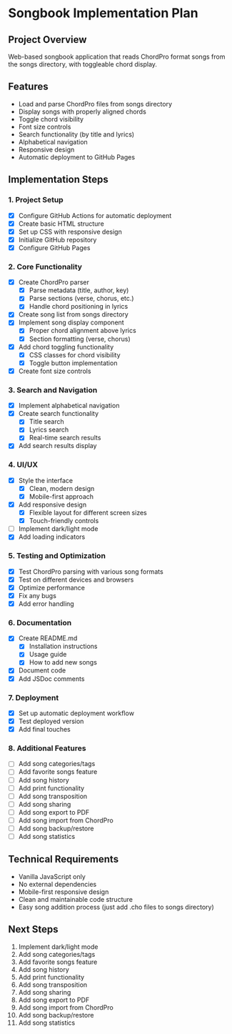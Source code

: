 # Songbook Implementation Plan

## Project Overview
Web-based songbook application that reads ChordPro format songs from the songs directory, with toggleable chord display.

## Features
- Load and parse ChordPro files from songs directory
- Display songs with properly aligned chords
- Toggle chord visibility
- Font size controls
- Search functionality (by title and lyrics)
- Alphabetical navigation
- Responsive design
- Automatic deployment to GitHub Pages

## Implementation Steps

### 1. Project Setup
- [x] Configure GitHub Actions for automatic deployment
- [x] Create basic HTML structure
- [x] Set up CSS with responsive design
- [x] Initialize GitHub repository
- [x] Configure GitHub Pages

### 2. Core Functionality
- [x] Create ChordPro parser
  - [x] Parse metadata (title, author, key)
  - [x] Parse sections (verse, chorus, etc.)
  - [x] Handle chord positioning in lyrics
- [x] Create song list from songs directory
- [x] Implement song display component
  - [x] Proper chord alignment above lyrics
  - [x] Section formatting (verse, chorus)
- [x] Add chord toggling functionality
  - [x] CSS classes for chord visibility
  - [x] Toggle button implementation
- [x] Create font size controls

### 3. Search and Navigation
- [x] Implement alphabetical navigation
- [x] Create search functionality
  - [x] Title search
  - [x] Lyrics search
  - [x] Real-time search results
- [x] Add search results display

### 4. UI/UX
- [x] Style the interface
  - [x] Clean, modern design
  - [x] Mobile-first approach
- [x] Add responsive design
  - [x] Flexible layout for different screen sizes
  - [x] Touch-friendly controls
- [ ] Implement dark/light mode
- [x] Add loading indicators

### 5. Testing and Optimization
- [x] Test ChordPro parsing with various song formats
- [x] Test on different devices and browsers
- [x] Optimize performance
- [x] Fix any bugs
- [x] Add error handling

### 6. Documentation
- [x] Create README.md
  - [x] Installation instructions
  - [x] Usage guide
  - [x] How to add new songs
- [x] Document code
- [x] Add JSDoc comments

### 7. Deployment
- [x] Set up automatic deployment workflow
- [x] Test deployed version
- [x] Add final touches

### 8. Additional Features
- [ ] Add song categories/tags
- [ ] Add favorite songs feature
- [ ] Add song history
- [ ] Add print functionality
- [ ] Add song transposition
- [ ] Add song sharing
- [ ] Add song export to PDF
- [ ] Add song import from ChordPro
- [ ] Add song backup/restore
- [ ] Add song statistics

## Technical Requirements
- Vanilla JavaScript only
- No external dependencies
- Mobile-first responsive design
- Clean and maintainable code structure
- Easy song addition process (just add .cho files to songs directory)

## Next Steps
1. Implement dark/light mode
2. Add song categories/tags
3. Add favorite songs feature
4. Add song history
5. Add print functionality
6. Add song transposition
7. Add song sharing
8. Add song export to PDF
9. Add song import from ChordPro
10. Add song backup/restore
11. Add song statistics
